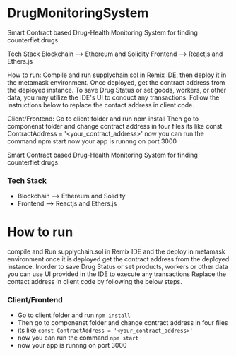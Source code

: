 # DrugMonitoringSystem
Smart Contract based Drug-Health Monitoring System for finding counterfiet drugs

Tech Stack
Blockchain --> Ethereum and Solidity
Frontend --> Reactjs and Ethers.js

How to run:
Compile and run supplychain.sol in Remix IDE, then deploy it in the metamask environment. Once deployed, get the contract address from the deployed instance. To save Drug Status or set goods, workers, or other data, you may utilize the IDE's UI to conduct any transactions. Follow the instructions below to replace the contact address in client code.

Client/Frontend:
Go to client folder and run npm install
Then go to componenst folder and change contract address in four files
its like const ContractAddress = '<your_contract_address>' 
now you can run the command npm start
now your app is runnng on port 3000

Smart Contract based Drug-Health Monitoring System for finding counterfiet drugs


<h3> Tech Stack </h3>
<ul>
  <li>Blockchain --> Ethereum and  Solidity  </li>
  <li> Frontend --> Reactjs and Ethers.js </li>
</ul>


# How to run 

compile and Run supplychain.sol in Remix IDE and the deploy in metamask environment
once it is deployed get the contract address from the deployed instance.
Inorder to save Drug Status or set products, workers or other data you can use UI provided in the IDE to execute any transactions
Replace the contact address in client code by following the below steps.

### Client/Frontend

- Go to client folder and run  `npm install`
-  Then go to componenst folder and change contract address in four files
- its like `const ContractAddress = '<your_contract_address>' `
- now  you can run the command `npm start`
- now your app is runnng on port 3000


